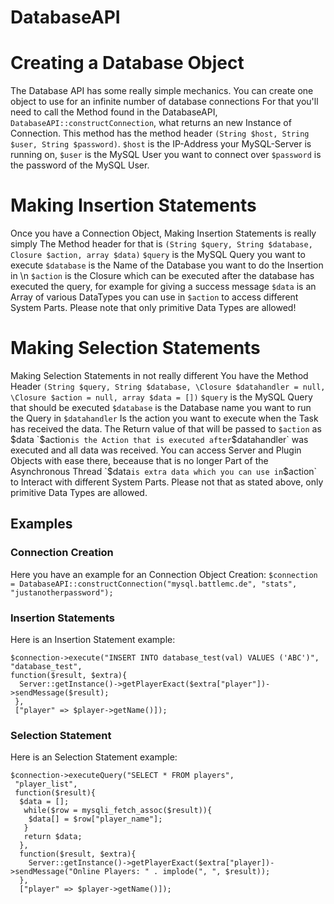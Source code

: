 # DatabaseAPI


# Creating a Database Object
The Database API has some really simple mechanics. You can create one object to use for an infinite number of database connections
For that you'll need to call the Method found in the DatabaseAPI, 
`DatabaseAPI::constructConnection`, what returns an new Instance of Connection.
This method has the method header `(String $host, String $user, String $password)`.
`$host` is the IP-Address your MySQL-Server is running on,
`$user` is the MySQL User you want to connect over
`$password` is the password of the MySQL User.


# Making Insertion Statements
Once you have a Connection Object,
Making Insertion Statements is really simply
The Method header for that is 
`(String $query, String $database, Closure $action, array $data)`
``
$query
`` is the MySQL Query you want to execute
``$database`` is the Name of the Database you want to do the Insertion in \n
``$action`` is the Closure which can be executed after the database has executed the query, for example for giving a success message
``$data`` is an Array of various DataTypes you can use in `$action` to access different System Parts. Please note that only primitive Data Types are allowed!

# Making Selection Statements
Making Selection Statements in not really different
You have the Method Header
`(String $query, String $database, \Closure $datahandler = null, \Closure $action = null, array $data = [])`
`$query` is the MySQL Query that should be executed
`$database` is the Database name you want to run the Query in
`$datahandler` Is the action you want to execute when the Task has received the data. The Return value of that will be passed to `$action` as $data
`$action` is the Action that is executed after `$datahandler` was executed and all data was received. You can access Server and Plugin Objects with ease there, beceause that is no longer Part of the Asynchronous Thread
`$data` is extra data which you can use in `$action` to Interact with different System Parts. Please not that as stated above, only primitive Data Types are allowed.

## Examples

### Connection Creation
Here you have an example for an Connection Object Creation:
`$connection = DatabaseAPI::constructConnection("mysql.battlemc.de", "stats", "justanotherpassword");`

### Insertion Statements
Here is an Insertion Statement example:
```
$connection->execute("INSERT INTO database_test(val) VALUES ('ABC')",
"database_test",
function($result, $extra){
  Server::getInstance()->getPlayerExact($extra["player"])->sendMessage($result);
 },
 ["player" => $player->getName()]);
 ```
 
 ### Selection Statement
 Here is an Selection Statement example:
 
```
$connection->executeQuery("SELECT * FROM players",
 "player_list", 
 function($result){
  $data = [];
   while($row = mysqli_fetch_assoc($result)){
    $data[] = $row["player_name"];
   }
   return $data;
  },
  function($result, $extra){
    Server::getInstance()->getPlayerExact($extra["player])->sendMessage("Online Players: " . implode(", ", $result));
  },
  ["player" => $player->getName()]);
  ```
